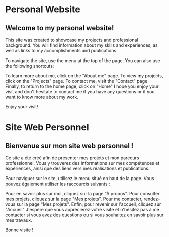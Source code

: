 # Personal Website

## Welcome to my personal website!

This site was created to showcase my projects and professional background. You will find information about my skills and experiences, as well as links to my accomplishments and publications.

To navigate the site, use the menu at the top of the page. You can also use the following shortcuts:

To learn more about me, click on the "About me" page.
To view my projects, click on the "Projects" page.
To contact me, visit the "Contact" page.
Finally, to return to the home page, click on "Home"
I hope you enjoy your visit and don't hesitate to contact me if you have any questions or if you want to know more about my work.

Enjoy your visit!


# Site Web Personnel 

## Bienvenue sur mon site web personnel !

Ce site a été créé afin de présenter mes projets et mon parcours professionnel. Vous y trouverez des informations sur mes compétences et expériences, ainsi que des liens vers mes réalisations et publications.

Pour naviguer sur le site, utilisez le menu situé en haut de la page. Vous pouvez également utiliser les raccourcis suivants :

Pour en savoir plus sur moi, cliquez sur la page "À propos".
Pour consulter mes projets, cliquez sur la page "Mes projets".
Pour me contacter, rendez-vous sur la page "Mes projets".
Enfin, pour revenir sur l'accueil, cliquez sur "Accueil"
J'espère que vous apprécierez votre visite et n'hésitez pas à me contacter si vous avez des questions ou si vous souhaitez en savoir plus sur mes travaux.

Bonne visite !
